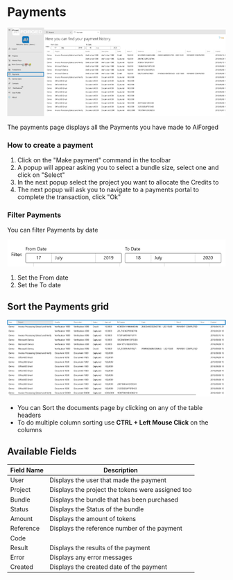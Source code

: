 # Payments

![](<.gitbook/assets/image (52) (1).png>)

The payments page displays all the Payments you have made to AiForged

### How to create a payment

1. Click on the "Make payment" command in the toolbar
2. A popup will appear asking you to select a bundle size, select one and click on "Select"
3. In the next popup select the project you want to allocate the Credits to
4. The next popup will ask you to navigate to a payments portal to complete the transaction, click "Ok"

### Filter Payments

You can filter Payments by date

![](<.gitbook/assets/image (22) (1).png>)

1. Set the From date
2. Set the To date

## Sort the Payments grid

![](<.gitbook/assets/image (9) (1).png>)

* You can Sort the documents page by clicking on any of the table headers
* To do multiple column sorting use **CTRL + Left Mouse Click** on the columns

## Available Fields

| Field Name | Description                                       |
| ---------- | ------------------------------------------------- |
| User       | Displays the user that made the payment           |
| Project    | Displays the project the tokens were assigned too |
| Bundle     | Displays the bundle that has been purchased       |
| Status     | Displays the Status of the bundle                 |
| Amount     | Displays the amount of tokens                     |
| Reference  | Displays the reference number of the payment      |
| Code       |                                                   |
| Result     | Displays the results of the payment               |
| Error      | Displays any error messages                       |
| Created    | Displays the created date of the payment          |
